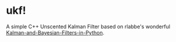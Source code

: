 # ukf!

A simple C++ Unscented Kalman Filter based on rlabbe's wonderful [Kalman-and-Bayesian-Filters-in-Python](https://github.com/rlabbe/Kalman-and-Bayesian-Filters-in-Python).
